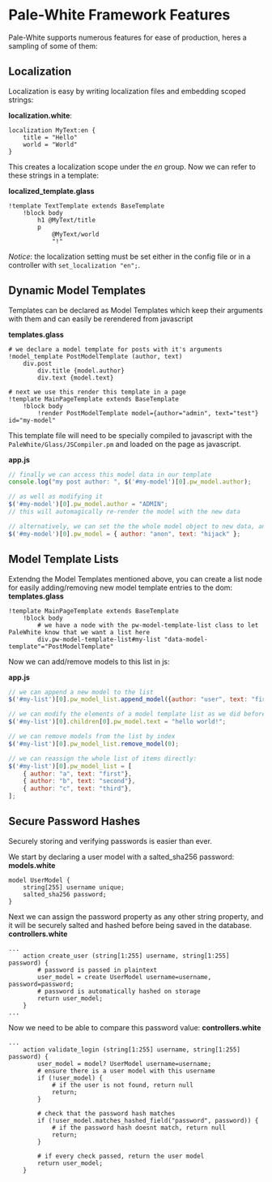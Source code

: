 # Pale-White Framework Features
Pale-White supports numerous features for ease of production, heres a sampling of some of them:

## Localization
Localization is easy by writing localization files and embedding scoped strings:

**localization.white**:
```
localization MyText:en {
	title = "Hello"
	world = "World"
}
```
This creates a localization scope under the *en* group.
Now we can refer to these strings in a template:

**localized_template.glass**
```
!template TextTemplate extends BaseTemplate
	!block body
		h1 @MyText/title
		p
			@MyText/world
			"!"
```

*Notice*: the localization setting must be set either in the config file or in a controller with `set_localization "en";`.

## Dynamic Model Templates
Templates can be declared as Model Templates which keep their arguments with them and can easily be rerendered from javascript

**templates.glass**
```
# we declare a model template for posts with it's arguments
!model_template PostModelTemplate (author, text)
	div.post
		div.title {model.author}
		div.text {model.text}

# next we use this render this template in a page
!template MainPageTemplate extends BaseTemplate
	!block body
		!render PostModelTemplate model={author="admin", text="test"} id="my-model"
```

This template file will need to be specially compiled to javascript with the ```PaleWhite/Glass/JSCompiler.pm``` and loaded on the page as javascript.

**app.js**
```javascript
// finally we can access this model data in our template
console.log("my post author: ", $('#my-model')[0].pw_model.author);

// as well as modifying it
$('#my-model')[0].pw_model.author = "ADMIN";
// this will automagically re-render the model with the new data

// alternatively, we can set the the whole model object to new data, and rerender it with the new content
$('#my-model')[0].pw_model = { author: "anon", text: "hijack" };
```

## Model Template Lists
Extendng the Model Templates mentioned above, you can create a list node for easily adding/removing new model template entries to the dom:
**templates.glass**
```
!template MainPageTemplate extends BaseTemplate
	!block body
		# we have a node with the pw-model-template-list class to let PaleWhite know that we want a list here
		div.pw-model-template-list#my-list "data-model-template"="PostModelTemplate"

```

Now we can add/remove models to this list in js:

**app.js**
```javascript
// we can append a new model to the list
$('#my-list')[0].pw_model_list.append_model({author: "user", text: "first"});

// we can modify the elements of a model template list as we did before
$('#my-list')[0].children[0].pw_model.text = "hello world!";

// we can remove models from the list by index
$('#my-list')[0].pw_model_list.remove_model(0);

// we can reassign the whole list of items directly:
$('#my-list')[0].pw_model_list = [
	{ author: "a", text: "first"},
	{ author: "b", text: "second"},
	{ author: "c", text: "third"},
];
```

## Secure Password Hashes
Securely storing and verifying passwords is easier than ever.

We start by declaring a user model with a salted_sha256 password:
**models.white**
```
model UserModel {
	string[255] username unique;
	salted_sha256 password;
}
```

Next we can assign the password property as any other string property,
and it will be securely salted and hashed before being saved in the database.
**controllers.white**
```
...
	action create_user (string[1:255] username, string[1:255] password) {
		# password is passed in plaintext
		user_model = create UserModel username=username, password=password;
		# password is automatically hashed on storage
		return user_model;
	}
...
```

Now we need to be able to compare this password value:
**controllers.white**
```
...
	action validate_login (string[1:255] username, string[1:255] password) {
		user_model = model? UserModel username=username;
		# ensure there is a user model with this username
		if (!user_model) {
			# if the user is not found, return null
			return;
		}

		# check that the password hash matches
		if (!user_model.matches_hashed_field("password", password)) {
			# if the password hash doesnt match, return null
			return;
		}

		# if every check passed, return the user model
		return user_model;
	}
```
